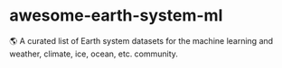 # awesome-earth-system-ml
🌎 A curated list of Earth system datasets for the machine learning and weather, climate, ice, ocean, etc. community.
